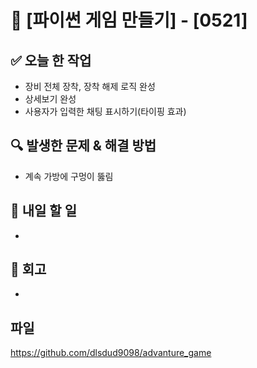 # 🚀 [파이썬 게임 만들기] - [0521]

## ✅ 오늘 한 작업
- 장비 전체 장착, 장착 해제 로직 완성
- 상세보기 완성
- 사용자가 입력한 채팅 표시하기(타이핑 효과)

## 🔍 발생한 문제 & 해결 방법
- 계속 가방에 구멍이 뚫림

## 🎯 내일 할 일
- 

## 🤔 회고
- 

## 파일
https://github.com/dlsdud9098/advanture_game